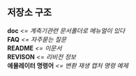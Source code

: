 ## 저장소 구조
**doc**          *<= 계측기관련 문서폴더로 메뉴얼이 있다*  
**FAQ**           *<= 자주묻는 질문*  
**README**        *<= 이문서*   
**REVISON**       *<= 리비전 정보*  
**에물레이터 명령어**  *<= 변환 재생 캡처 명령 예제*
